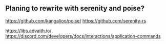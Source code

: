 ## Planing to rewrite with serenity and poise?

https://github.com/kangalioo/poise/
https://github.com/serenity-rs

https://libs.advaith.io/
https://discord.com/developers/docs/interactions/application-commands
